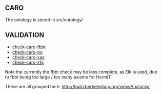 ## CARO

The ontology is stored in src/ontology/

## VALIDATION

 * [check-caro-fbbt](http://build.berkeleybop.org/job/check-caro-fbbt)
 * [check-caro-po](http://build.berkeleybop.org/job/check-caro-po)
 * [check-caro-xao](http://build.berkeleybop.org/job/check-caro-xao)
 * [check-caro-zfa](http://build.berkeleybop.org/job/check-caro-zfa)

Note the currently the fbbt check may be less complete, as Elk is used, due to fbbt being too large / too many axioms for HermiT

These are all grouped here: http://build.berkeleybop.org/view/Anatomy/
